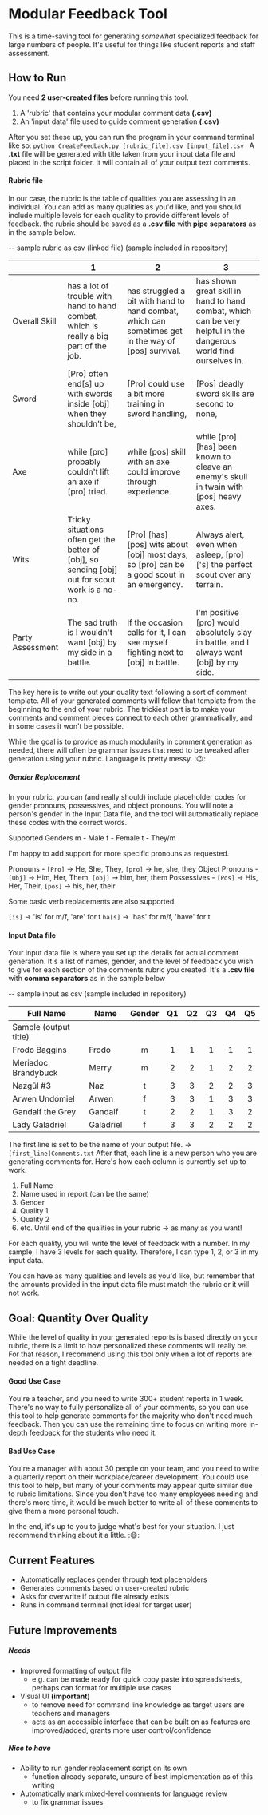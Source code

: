 # Modular Feedback Tool
This is a time-saving tool for generating _somewhat_ specialized feedback for large numbers of people. It's useful for things like student reports and staff assessment.

## How to Run
You need **2 user-created files** before running this tool.

1. A 'rubric' that contains your modular comment data **(.csv)**
2. An 'input data' file used to guide comment generation **(.csv)**

After you set these up, you can run the program in your command terminal like so:
`python CreateFeedback.py [rubric_file].csv [input_file].csv `
A **.txt** file will be generated with title taken from your input data file and placed in the script folder. It will contain all of your output text comments.

#### Rubric file
In our case, the rubric is the table of qualities you are assessing in an individual. You can add as many qualities as you'd like, and you should include multiple levels for each quality to provide different levels of feedback. the rubric should be saved as a **.csv file** with **pipe separators** as in the sample below.

-- sample rubric as csv (linked file)
(sample included in repository)

|                  | 1                                                                                                | 2                                                                                                   | 3                                                                                                                 |
|------------------|--------------------------------------------------------------------------------------------------|-----------------------------------------------------------------------------------------------------|-------------------------------------------------------------------------------------------------------------------|
| Overall Skill    | has a lot of trouble with hand to hand combat, which is really a big part of the job.            | has struggled a bit with hand to hand combat, which can sometimes get in the way of [pos] survival. | has shown great skill in hand to hand combat, which can be very helpful in the dangerous world find ourselves in. |
| Sword            | [Pro] often end[s] up with swords inside [obj] when they shouldn't be,                           | [Pro] could use a bit more training in sword handling,                                              | [Pos] deadly sword skills are second to none,                                                                     |
| Axe              | while [pro] probably couldn't lift an axe if [pro] tried.                                        | while [pos] skill with an axe could improve through experience.                                     | while [pro] [has] been known to cleave an enemy's skull in twain with [pos] heavy axes.                           |
| Wits             | Tricky situations often get the better of [obj], so sending [obj] out for scout work is a no-no. | [Pro] [has] [pos] wits about [obj] most days, so [pro] can be a good scout in an emergency.         | Always alert, even when asleep, [pro]['s] the perfect scout over any terrain.                                     |
| Party Assessment | The sad truth is I wouldn't want [obj] by my side in a battle.                                   | If the occasion calls for it, I can see myself fighting next to [obj] in battle.                    | I'm positive [pro] would absolutely slay in battle, and I always want [obj] by my side.                           |
The key here is to write out your quality text following a sort of comment template. All of your generated comments will follow that template from the beginning to the end of your rubric. The trickiest part is to make your comments and comment pieces connect to each other grammatically, and in some cases it won't be possible.

While the goal is to provide as much modularity in comment generation as needed, there will often be grammar issues that need to be tweaked after generation using your rubric. Language is pretty messy. ::wink::

##### Gender Replacement
In your rubric, you can (and really should) include placeholder codes for gender pronouns, possessives, and object pronouns. You will note a person's gender in the Input Data file, and the tool will automatically replace these codes with the correct words.

Supported Genders
m - Male
f - Female
t - They/m

I'm happy to add support for more specific pronouns as requested.

Pronouns - `[Pro]` -> He, She, They, `[pro]` -> he, she, they
Object Pronouns - `[Obj]` -> Him, Her, Them, `[obj]` -> him, her, them
Possessives - `[Pos]` -> His, Her, Their, `[pos]` -> his, her, their

Some basic verb replacements are also supported.

`[is]` -> 'is' for m/f, 'are' for t
`ha[s]` -> 'has' for m/f, 'have' for t

#### Input Data file
Your input data file is where you set up the details for actual comment generation. It's a list of names, gender, and the level of feedback you wish to give for each section of the comments rubric you created. It's a **.csv file** with **comma separators** as in the sample below

-- sample input as csv
(sample included in repository)

| Full Name             | Name      | Gender | Q1 | Q2 | Q3 | Q4 | Q5 |
|-----------------------|-----------|:------:|:--:|:--:|:--:|:--:|:--:|
| Sample (output title) |           |        |    |    |    |    |    |
| Frodo Baggins         | Frodo     | m      | 1  | 1  | 1  | 1  | 1  |
| Meriadoc Brandybuck   | Merry     | m      | 2  | 2  | 1  | 2  | 2  |
| Nazgûl #3             | Naz       | t      | 3  | 3  | 2  | 2  | 3  |
| Arwen Undómiel        | Arwen     | f      | 3  | 3  | 1  | 3  | 3  |
| Gandalf the Grey      | Gandalf   | t      | 2  | 2  | 1  | 3  | 2  |
| Lady Galadriel        | Galadriel | f      | 3  | 3  | 2  | 2  | 2  |
The first line is set to be the name of your output file. -> `[first_line]Comments.txt` After that, each line is a new person who you are generating comments for. Here's how each column is currently set up to work.

1. Full Name
2. Name used in report (can be the same)
3. Gender
4. Quality 1
5. Quality 2
6. etc. Until end of the qualities in your rubric -> as many as you want!

For each quality, you will write the level of feedback with a number. In my sample, I have 3 levels for each quality. Therefore, I can type 1, 2, or 3 in my input data.

You can have as many qualities and levels as you'd like, but remember that the amounts provided in the input data file must match the rubric or it will not work.

## Goal: Quantity Over Quality
While the level of quality in your generated reports is based directly on your rubric, there is a limit to how personalized these comments will really be. For that reason, I recommend using this tool only when a lot of reports are needed on a tight deadline.

#### Good Use Case
You're a teacher, and you need to write 300+ student reports in 1 week. There's no way to fully personalize all of your comments, so you can use this tool to help generate comments for the majority who don't need much feedback. Then you can use the remaining time to focus on writing more in-depth feedback for the students who need it.

#### Bad Use Case
You're a manager with about 30 people on your team, and you need to write a quarterly report on their workplace/career development. You could use this tool to help, but many of your comments may appear quite similar due to rubric limitations. Since you don't have too many employees needing and there's more time, it would be much better to write all of these comments to give them a more personal touch.

In the end, it's up to you to judge what's best for your situation. I just recommend thinking about it a little. ::smile::

## Current Features
- Automatically replaces gender through text placeholders
- Generates comments based on user-created rubric
- Asks for overwrite if output file already exists
- Runs in command terminal (not ideal for target user)

## Future Improvements

##### Needs
- Improved formatting of output file
    - e.g. can be made ready for quick copy paste into spreadsheets, perhaps can format for multiple use cases
- Visual UI **(important)**
    - to remove need for command line knowledge as target users are teachers and managers
    - acts as an accessible interface that can be built on as features are improved/added, grants more user control/confidence

##### Nice to have
- Ability to run gender replacement script on its own
    - function already separate, unsure of best implementation as of this writing
- Automatically mark mixed-level comments for language review
    - to fix grammar issues